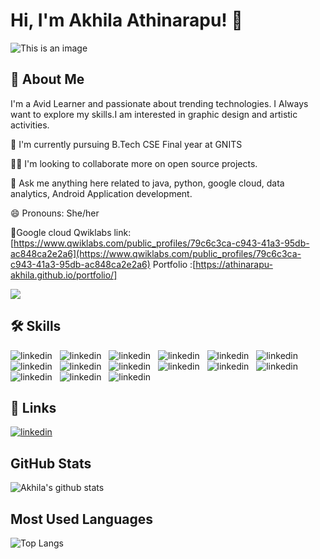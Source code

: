 
# Hi, I'm Akhila Athinarapu! 👋

![This is an image](https://myoctocat.com/assets/images/base-octocat.svg)

## 🚀 About Me
I'm a Avid Learner and passionate about trending technologies.
I Always want to explore my skills.I am interested in graphic design and artistic activities. 


🧠 I'm currently pursuing B.Tech CSE Final year at GNITS

👯‍♀️ I'm looking to collaborate more on open source projects.

💬 Ask me anything here related to java, python, google cloud, data analytics, Android Application development.

😄 Pronouns: She/her

🏅Google cloud Qwiklabs link: [https://www.qwiklabs.com/public_profiles/79c6c3ca-c943-41a3-95db-ac848ca2e2a6](https://www.qwiklabs.com/public_profiles/79c6c3ca-c943-41a3-95db-ac848ca2e2a6) 
Portfolio :[https://athinarapu-akhila.github.io/portfolio/]


![](https://komarev.com/ghpvc/?username=Athinarapu-Akhila)



## 🛠 Skills
![linkedin](https://img.shields.io/badge/Python-FFD43B?style=for-the-badge&logo=python&logoColor=darkgreen) &nbsp; ![linkedin](https://img.shields.io/badge/C-00599C?style=for-the-badge&logo=c&logoColor=white) &nbsp; ![linkedin](https://img.shields.io/badge/C%2B%2B-00599C?style=for-the-badge&logo=c%2B%2B&logoColor=white) &nbsp; ![linkedin](https://img.shields.io/badge/Java-ED8B00?style=for-the-badge&logo=java&logoColor=white) &nbsp; ![linkedin](https://img.shields.io/badge/C%23-239120?style=for-the-badge&logo=c-sharp&logoColor=white) &nbsp; ![linkedin](https://img.shields.io/badge/HTML5-E34F26?style=for-the-badge&logo=html5&logoColor=white) &nbsp; ![linkedin](https://img.shields.io/badge/CSS3-1572B6?style=for-the-badge&logo=css3&logoColor=white) &nbsp; ![linkedin](https://img.shields.io/badge/PLSQL-F80000?style=for-the-badge&logo=oracle&logoColor=black) &nbsp; ![linkedin](https://img.shields.io/badge/Numpy-777BB4?style=for-the-badge&logo=numpy&logoColor=white) &nbsp; ![linkedin](https://img.shields.io/badge/Pandas-2C2D72?style=for-the-badge&logo=pandas&logoColor=white) &nbsp; ![linkedin](https://img.shields.io/badge/MySQL-00000F?style=for-the-badge&logo=mysql&logoColor=white) &nbsp; ![linkedin](https://img.shields.io/badge/Eclipse-2C2255?style=for-the-badge&logo=eclipse&logoColor=white") &nbsp; ![linkedin](https://img.shields.io/badge/Visual_Studio_Code-0078D4?style=for-the-badge&logo=visual%20studio%20code&logoColor=white") &nbsp; ![linkedin](https://img.shields.io/badge/.NET-512BD4?style=for-the-badge&logo=dotnet&logoColor=white") &nbsp; ![linkedin](https://img.shields.io/badge/Node.js-339933?style=for-the-badge&logo=nodedotjs&logoColor=white")


## 🔗 Links

[![linkedin](https://img.shields.io/badge/linkedin-0A66C2?style=for-the-badge&logo=linkedin&logoColor=white)](https://www.linkedin.com/in/akhila-a-22584b207)



## GitHub Stats

![Akhila's github stats](https://github-readme-stats.vercel.app/api?username=Athinarapu-Akhila&count_private=true&show_icons=true&theme=radical&hide_rank=false)
## Most Used Languages

![Top Langs](https://github-readme-stats.vercel.app/api/top-langs/?username=Athinarapu-Akhila)

